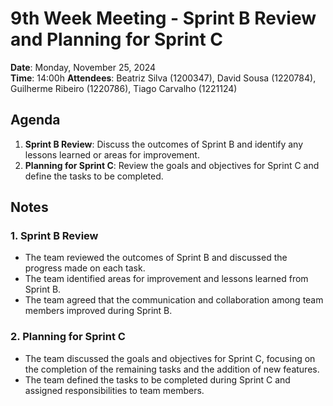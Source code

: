 # 9th Week Meeting - Sprint B Review and Planning for Sprint C

**Date**: Monday, November 25, 2024  
**Time**: 14:00h
**Attendees**: Beatriz Silva (1200347), David Sousa (1220784), Guilherme Ribeiro (1220786), Tiago Carvalho (1221124)

## Agenda

1. **Sprint B Review**: Discuss the outcomes of Sprint B and identify any lessons learned or areas for improvement.
2. **Planning for Sprint C**: Review the goals and objectives for Sprint C and define the tasks to be completed.

## Notes

### 1. Sprint B Review

- The team reviewed the outcomes of Sprint B and discussed the progress made on each task.
- The team identified areas for improvement and lessons learned from Sprint B.
- The team agreed that the communication and collaboration among team members improved during Sprint B.

### 2. Planning for Sprint C

- The team discussed the goals and objectives for Sprint C, focusing on the completion of the remaining tasks and the addition of new features.
- The team defined the tasks to be completed during Sprint C and assigned responsibilities to team members.
